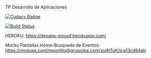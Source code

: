 TP Desarrollo de Aplicaciones

[![Codacy Badge](https://api.codacy.com/project/badge/Grade/d070eef2c19f4eb29b4f3dafca93b6c3)](https://www.codacy.com/app/mauroeportillo/desapp-groupf-backend?utm_source=github.com&amp;utm_medium=referral&amp;utm_content=meportillo/desapp-groupf-backend&amp;utm_campaign=Badge_Grade)


[![Build Status](https://travis-ci.org/meportillo/desapp-groupf-backend.svg?branch=master)](https://travis-ci.org/meportillo/desapp-groupf-backend)


HEROKU: https://desapp-groupf.herokuapp.com/

Mocks Pantallas Home-Busqueda de Eventos: https://moqups.com/mportillo@grupolpa.com/ssi8lToK/p:a13cd84ab
